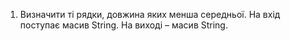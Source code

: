 1. Визначити ті рядки, довжина яких менша середньої. На
вхід поступає масив String. На виході – масив String.